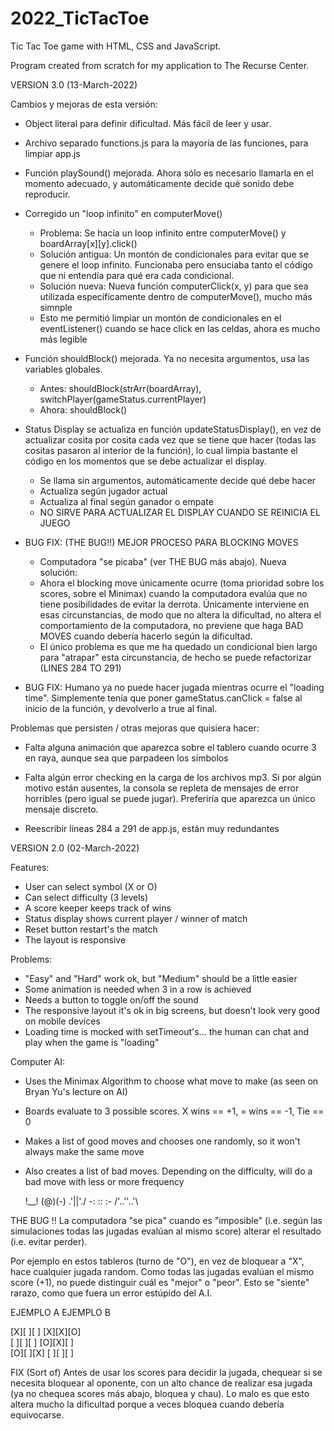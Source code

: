 # 2022_TicTacToe
Tic Tac Toe game with HTML, CSS and JavaScript.

Program created from scratch for my application to The Recurse Center.


VERSION 3.0 (13-March-2022)

Cambios y mejoras de esta versión:

- Object literal para definir dificultad. Más fácil de leer y usar.

- Archivo separado functions.js para la mayoría de las funciones, para limpiar app.js

- Función playSound() mejorada. Ahora sólo es necesario llamarla en el momento adecuado, y automáticamente decide qué sonido debe reproducir.

- Corregido un "loop infinito" en computerMove()
   - Problema: Se hacía un loop infinito entre computerMove() y boardArray[x][y].click()
   - Solución antigua: Un montón de condicionales para evitar que se genere el loop infinito. Funcionaba pero ensuciaba tanto el código que ni entendía para qué era cada condicional.
   - Solución nueva: Nueva función computerClick(x, y) para que sea utilizada específicamente dentro de computerMove(), mucho más simnple
   - Esto me permitió limpiar un montón de condicionales en el eventListener() cuando se hace click en las celdas, ahora es mucho más legible

- Función shouldBlock() mejorada. Ya no necesita argumentos, usa las variables globales.
   - Antes: shouldBlock(strArr(boardArray), switchPlayer(gameStatus.currentPlayer)
   - Ahora: shouldBlock()

- Status Display se actualiza en función updateStatusDisplay(), en vez de actualizar cosita por cosita cada vez que se tiene que hacer (todas las cositas pasaron al interior de la función), lo cual limpia bastante el código en los momentos que se debe actualizar el display.
   - Se llama sin argumentos, automáticamente decide qué debe hacer
   - Actualiza según jugador actual
   - Actualiza al final según ganador o empate
   - NO SIRVE PARA ACTUALIZAR EL DISPLAY CUANDO SE REINICIA EL JUEGO

- BUG FIX: (THE BUG!!) MEJOR PROCESO PARA BLOCKING MOVES
   - Computadora "se picaba" (ver THE BUG más abajo).
   Nueva solución:
   - Ahora el blocking move únicamente ocurre (toma prioridad sobre los scores, sobre el Minimax) cuando la computadora evalúa que no tiene posibilidades de evitar la derrota. Únicamente interviene en esas circunstancias, de modo que no altera la dificultad, no altera el comportamiento de la computadora, no previene que haga BAD MOVES cuando debería hacerlo según la dificultad.
   - El único problema es que me ha quedado un condicional bien largo para "atrapar" esta circunstancia, de hecho se puede refactorizar (LINES 284 TO 291)

- BUG FIX: Humano ya no puede hacer jugada mientras ocurre el "loading time". Simplemente tenía que poner gameStatus.canClick = false al inicio de la función, y devolverlo a true al final.


Problemas que persisten / otras mejoras que quisiera hacer:

- Falta alguna animación que aparezca sobre el tablero cuando ocurre 3 en raya, aunque sea que parpadeen los símbolos

- Falta algún error checking en la carga de los archivos mp3. Si por algún motivo están ausentes, la consola se repleta de mensajes de error horribles (pero igual se puede jugar). Preferiría que aparezca un único mensaje discreto.

- Reescribir líneas 284 a 291 de app.js, están muy redundantes



VERSION 2.0 (02-March-2022)

Features:
- User can select symbol (X or O)
- Can select difficulty (3 levels)
- A score keeper keeps track of wins
- Status display shows current player / winner of match
- Reset button restart's the match
- The layout is responsive

Problems:
- "Easy" and "Hard" work ok, but "Medium" should be a little easier
- Some animation is needed when 3 in a row is achieved
- Needs a button to toggle on/off the sound
- The responsive layout it's ok in big screens, but doesn't look very good on mobile devices
- Loading time is mocked with setTimeout's... the human can chat and play when the game is "loading"

Computer AI:
- Uses the Minimax Algorithm to choose what move to make (as seen on Bryan Yu's lecture on AI)
- Boards evaluate to 3 possible scores. X wins == +1, = wins == -1, Tie == 0
- Makes a list of good moves and chooses one randomly, so it won't always make the same move
- Also creates a list of bad moves. Depending on the difficulty, will do a bad move with less or more frequency

   !__!
  (@)(-)
 \.'||'./
-:  ::  :-
/'..''..'\

THE BUG !!
La computadora "se pica" cuando es "imposible" (i.e. según las simulaciones todas las jugadas
evalúan al mismo score) alterar el resultado (i.e. evitar perder).

Por ejemplo en estos tableros (turno de "O"), en vez de bloquear a "X", hace cualquier jugada
random. Como todas las jugadas evalúan el mismo score (+1), no puede distinguir cuál es
"mejor" o "peor". Esto se "siente" rarazo, como que fuera un error estúpido del A.I.

EJEMPLO A       EJEMPLO B   

[X][ ][ ]       [X][X][O]   
[ ][ ][ ]       [O][X][ ]   
[O][ ][X]       [ ][ ][ ]   

FIX (Sort of)
Antes de usar los scores para decidir la jugada, chequear si se necesita bloquear al oponente,
con un alto chance de realizar esa jugada (ya no chequea scores más abajo, bloquea y chau).
Lo malo es que esto altera mucho la dificultad porque a veces bloquea cuando debería equivocarse.

